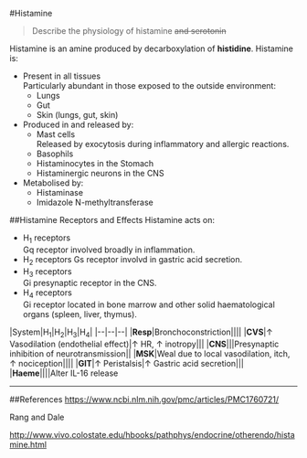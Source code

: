 #Histamine

> Describe the physiology of histamine ~~and serotonin~~

Histamine is an amine produced by decarboxylation of **histidine**. Histamine is:
* Present in all tissues  
Particularly abundant in those exposed to the outside environment:
    * Lungs
    * Gut
    * Skin (lungs, gut, skin)
* Produced in and released by:
    * Mast cells  
    Released by exocytosis during inflammatory and allergic reactions.
    * Basophils
    * Histaminocytes in the Stomach
    * Histaminergic neurons in the CNS
* Metabolised by:
    * Histaminase
    * Imidazole N-methyltransferase
    
##Histamine Receptors and Effects
Histamine acts on:
* H<sub>1</sub> receptors  
Gq receptor involved broadly in inflammation.
* H<sub>2</sub> receptors
Gs receptor involvd in gastric acid secretion.
* H<sub>3</sub> receptors  
Gi presynaptic receptor in the CNS.
* H<sub>4</sub> receptors  
Gi receptor located in bone marrow and other solid haematological organs (spleen, liver, thymus).

|System|H<sub>1</sub>|H<sub>2</sub>|H<sub>3</sub>|H<sub>4</sub>|
|--|--|--|
|**Resp**|Bronchoconstriction||||
|**CVS**|↑ Vasodilation (endothelial effect)|↑ HR, ↑ inotropy|||
|**CNS**|||Presynaptic inhibition of neurotransmission||
|**MSK**|Weal due to local vasodilation, itch, ↑ nociception||||
|**GIT**|↑ Peristalsis|↑ Gastric acid secretion|||
|**Haeme**||||Alter IL-16 release

---

##References
https://www.ncbi.nlm.nih.gov/pmc/articles/PMC1760721/

Rang and Dale

http://www.vivo.colostate.edu/hbooks/pathphys/endocrine/otherendo/histamine.html
